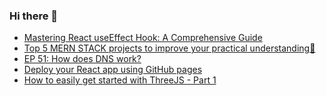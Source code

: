 ### Hi there 👋

<!-- daily.dev BOOKMARKS:START -->
- [Mastering React useEffect Hook: A Comprehensive Guide](https://app.daily.dev/posts/uAd2A7TJn?utm_source=rss&utm_medium=bookmarks&utm_campaign=PnGboN99PhXCxFrWGGg2C)
- [Top 5 MERN STACK projects to improve your practical understanding🚀](https://app.daily.dev/posts/iCNgfUwZv?utm_source=rss&utm_medium=bookmarks&utm_campaign=PnGboN99PhXCxFrWGGg2C)
- [EP 51: How does DNS work?](https://app.daily.dev/posts/M04SeAA9h?utm_source=rss&utm_medium=bookmarks&utm_campaign=PnGboN99PhXCxFrWGGg2C)
- [Deploy your React app using GitHub pages](https://app.daily.dev/posts/mpeNWNfIm?utm_source=rss&utm_medium=bookmarks&utm_campaign=PnGboN99PhXCxFrWGGg2C)
- [How to easily get started with ThreeJS - Part 1](https://app.daily.dev/posts/rZOhmxgk1?utm_source=rss&utm_medium=bookmarks&utm_campaign=PnGboN99PhXCxFrWGGg2C)
<!-- daily.dev BOOKMARKS:END -->

<!--
**dinesh4monto/dinesh4monto** is a ✨ _special_ ✨ repository because its `README.md` (this file) appears on your GitHub profile.

Here are some ideas to get you started:

- 🔭 I’m currently working on ...
- 🌱 I’m currently learning ...
- 👯 I’m looking to collaborate on ...
- 🤔 I’m looking for help with ...
- 💬 Ask me about ...
- 📫 How to reach me: ...
- 😄 Pronouns: ...
- ⚡ Fun fact: ...
-->
